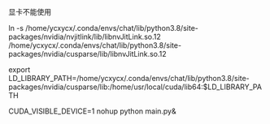 显卡不能使用

ln -s /home/ycxycx/.conda/envs/chat/lib/python3.8/site-packages/nvidia/nvjitlink/lib/libnvJitLink.so.12 /home/ycxycx/.conda/envs/chat/lib/python3.8/site-packages/nvidia/cusparse/lib/libnvJitLink.so.12



export LD_LIBRARY_PATH=/home/ycxycx/.conda/envs/chat/lib/python3.8/site-packages/nvidia/cusparse/lib:/home/usr/local/cuda/lib64:$LD_LIBRARY_PATH





CUDA_VISIBLE_DEVICE=1 nohup python main.py&

